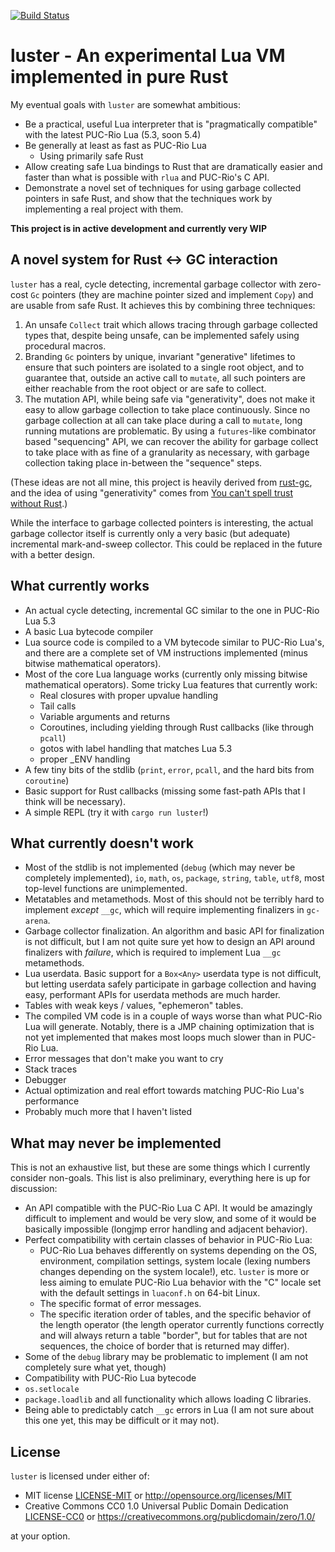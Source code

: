 [![Build Status](https://travis-ci.org/kyren/luster.svg?branch=master)](https://travis-ci.org/kyren/luster)

# luster - An experimental Lua VM implemented in pure Rust #

My eventual goals with `luster` are somewhat ambitious:
  * Be a practical, useful Lua interpreter that is "pragmatically compatible"
    with the latest PUC-Rio Lua (5.3, soon 5.4)
  * Be generally at least as fast as PUC-Rio Lua
    * Using primarily safe Rust
  * Allow creating safe Lua bindings to Rust that are dramatically easier and
    faster than what is possible with `rlua` and PUC-Rio's C API.
  * Demonstrate a novel set of techniques for using garbage collected pointers
    in safe Rust, and show that the techniques work by implementing a real
    project with them.

**This project is in active development and currently very WIP**

## A novel system for Rust <-> GC interaction ##

`luster` has a real, cycle detecting, incremental garbage collector with
zero-cost `Gc` pointers (they are machine pointer sized and implement `Copy`)
and are usable from safe Rust.  It achieves this by combining three techniques:

1) An unsafe `Collect` trait which allows tracing through garbage collected
   types that, despite being unsafe, can be implemented safely using procedural
   macros.
2) Branding `Gc` pointers by unique, invariant "generative" lifetimes to ensure
   that such pointers are isolated to a single root object, and to guarantee
   that, outside an active call to `mutate`, all such pointers are either
   reachable from the root object or are safe to collect.
3) The mutation API, while being safe via "generativity", does not make it easy
   to allow garbage collection to take place continuously.  Since no garbage
   collection at all can take place during a call to `mutate`, long running
   mutations are problematic.  By using a `futures`-like combinator based
   "sequencing" API, we can recover the ability for garbage collect to take
   place with as fine of a granularity as necessary, with garbage collection
   taking place in-between the "sequence" steps.

(These ideas are not all mine, this project is heavily derived from
[rust-gc](https://manishearth.github.io/blog/2015/09/01/designing-a-gc-in-rust/),
and the idea of using "generativity" comes from [You can't spell trust without
Rust](https://raw.githubusercontent.com/Gankro/thesis/master/thesis.pdf).)

While the interface to garbage collected pointers is interesting, the actual
garbage collector itself is currently only a very basic (but adequate)
incremental mark-and-sweep collector.  This could be replaced in the future with
a better design.

## What currently works ##

* An actual cycle detecting, incremental GC similar to the one in PUC-Rio Lua
  5.3
* A basic Lua bytecode compiler
* Lua source code is compiled to a VM bytecode similar to PUC-Rio Lua's, and
  there are a complete set of VM instructions implemented (minus bitwise
  mathematical operators).
* Most of the core Lua language works (currently only missing bitwise
  mathematical operators).  Some tricky Lua features that currently work:
  * Real closures with proper upvalue handling
  * Tail calls
  * Variable arguments and returns
  * Coroutines, including yielding through Rust callbacks (like through `pcall`)
  * gotos with label handling that matches Lua 5.3
  * proper _ENV handling
* A few tiny bits of the stdlib (`print`, `error`, `pcall`, and the hard bits
  from `coroutine`)
* Basic support for Rust callbacks (missing some fast-path APIs that I think
  will be necessary).
* A simple REPL (try it with `cargo run luster`!)

## What currently doesn't work ##

* Most of the stdlib is not implemented (`debug` (which may never be completely
  implemented), `io`, `math`, `os`, `package`, `string`, `table`, `utf8`, most
  top-level functions are unimplemented.
* Metatables and metamethods.  Most of this should not be terribly hard to
  implement *except* `__gc`, which will require implementing finalizers in
  `gc-arena`.
* Garbage collector finalization.  An algorithm and basic API for finalization
  is not difficult, but I am not quite sure yet how to design an API around
  finalizers with *failure*, which is required to implement Lua `__gc`
  metamethods.
* Lua userdata.  Basic support for a `Box<Any>` userdata type is not difficult,
  but letting userdata safely participate in garbage collection and having easy,
  performant APIs for userdata methods are much harder.
* Tables with weak keys / values, "ephemeron" tables.
* The compiled VM code is in a couple of ways worse than what PUC-Rio Lua will
  generate.  Notably, there is a JMP chaining optimization that is not yet
  implemented that makes most loops much slower than in PUC-Rio Lua.
* Error messages that don't make you want to cry
* Stack traces
* Debugger
* Actual optimization and real effort towards matching PUC-Rio Lua's performance
* Probably much more that I haven't listed

## What may never be implemented ##

This is not an exhaustive list, but these are some things which I currently
consider non-goals.  This list is also preliminary, everything here is up for
discussion:

* An API compatible with the PUC-Rio Lua C API.  It would be amazingly difficult
  to implement and would be very slow, and some of it would be basically
  impossible (longjmp error handling and adjacent behavior).
* Perfect compatibility with certain classes of behavior in PUC-Rio Lua:
  * PUC-Rio Lua behaves differently on systems depending on the OS, environment,
    compilation settings, system locale (lexing numbers changes depending on the
    system locale!), etc.  `luster` is more or less aiming to emulate PUC-Rio
    Lua behavior with the "C" locale set with the default settings in
    `luaconf.h` on 64-bit Linux.
  * The specific format of error messages.
  * The specific iteration order of tables, and the specific behavior of the
    length operator (the length operator currently functions correctly and will
    always return a table "border", but for tables that are not sequences,
    the choice of border that is returned may differ).
* Some of the `debug` library may be problematic to implement (I am not
  completely sure what yet, though)
* Compatibility with PUC-Rio Lua bytecode
* `os.setlocale`
* `package.loadlib` and all functionality which allows loading C libraries.
* Being able to predictably catch `__gc` errors in Lua (I am not sure about this
  one yet, this may be difficult or it may not).

## License ##

`luster` is licensed under either of:

* MIT license [LICENSE-MIT](LICENSE-MIT) or http://opensource.org/licenses/MIT
* Creative Commons CC0 1.0 Universal Public Domain Dedication
  [LICENSE-CC0](LICENSE-CC0) or
  https://creativecommons.org/publicdomain/zero/1.0/

at your option.